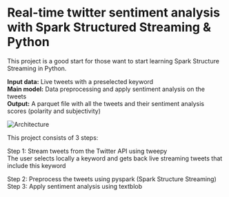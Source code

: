<H1>Real-time twitter sentiment analysis with Spark Structured Streaming & Python </H1>

This project is a good start for those want to start learning Spark Structure Streaming in Python. <br>

<b> Input data:</b> Live tweets with a preselected keyword <br>
<b>Main model:</b> Data preprocessing and apply sentiment analysis on the tweets <br>
<b>Output:</b> A parquet file with all the tweets and their sentiment analysis scores (polarity and subjectivity) <br>

![Architecture](https://github.com/stamatelou/twitter_sentiment_analysis/blob/master/architecture.png)

This project consists of 3 steps: <br>

Step 1: Stream tweets from the Twitter API using tweepy<br>
The user selects locally a keyword and gets back live streaming tweets that include this keyword

Step 2: Preprocess the tweets using pyspark (Spark Structure Streaming)<br>
Step 3: Apply sentiment analysis using textblob <br>



